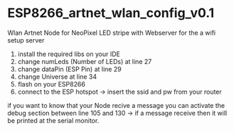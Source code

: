 # ESP8266_artnet_wlan_config_v0.1

Wlan Artnet Node for NeoPixel LED stripe
with Webserver for the a wifi setup server


1. install the required libs on your IDE
2. change numLeds (Number of LEDs) at line 27
3. change dataPin (ESP Pin) at line 29
4. change Universe at line 34
5. flash on your ESP8266
6. connect to the ESP hotspot
   -> insert the ssid and pw from your router

if you want to know that your Node recive a message
you can activate the debug section between
line 105 and 130 -> if a message receive then it will be
printed at the serial monitor.

